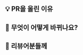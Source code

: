 ## 💡 PR을 올린 이유

## 💁 무엇이 어떻게 바뀌나요?

## 💬 리뷰어분들께

<!-- 
참고
  - 커밋 타입 종류: feat, fix, perf, refactor, test, ci, docs, build, chore
-->
